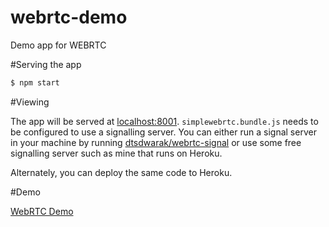 # webrtc-demo
Demo app for WEBRTC

#Serving the app

```bash
$ npm start
```

#Viewing

The app will be served at [localhost:8001](http://localhost:8001). ```simplewebrtc.bundle.js``` needs to be configured to use a signalling server. You can either run a signal server in your machine by running [dtsdwarak/webrtc-signal](https://github.com/dtsdwarak/webrtc-signal) or use some free signalling server such as mine that runs on Heroku.

Alternately, you can deploy the same code to Heroku.

#Demo

[WebRTC Demo](https://webrtc-rts.herokuapp.com)

